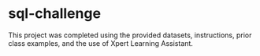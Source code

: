 # sql-challenge

This project was completed using the provided datasets, instructions, prior class examples, and the use of Xpert Learning Assistant. 